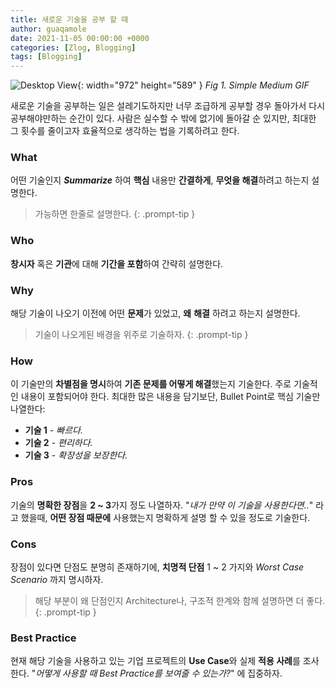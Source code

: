 ```yaml
---
title: 새로운 기술을 공부 할 때
author: guaqamole
date: 2021-11-05 00:00:00 +0000
categories: [Zlog, Blogging]
tags: [Blogging]
---
```


![Desktop View](/220102concept/default_note_gif.gif){: width="972" height="589" }
_Fig 1. Simple Medium GIF_

새로운 기술을 공부하는 일은 설레기도하지만 너무 조급하게 공부할 경우 돌아가서 다시 공부해야만하는 순간이 있다. 사람은 실수할 수 밖에 없기에 돌아갈 순 있지만, 최대한 그 횟수를 줄이고자 효율적으로 생각하는 법을 기록하려고 한다.

### What

어떤 기술인지 **_Summarize_** 하여 **핵심** 내용만 **간결하게**, **무엇을 해결**하려고 하는지 설명한다.

> 가능하면 한줄로 설명한다.
> {: .prompt-tip }

### Who

**창시자** 혹은 **기관**에 대해 **기간을 포함**하여 간략히 설명한다.

### Why

해당 기술이 나오기 이전에 어떤 **문제**가 있었고, **왜** **해결** 하려고 하는지 설명한다.

> 기술이 나오게된 배경을 위주로 기술하자.
> {: .prompt-tip }

### How

이 기술만의 **차별점을 명시**하여 **기존 문제를 어떻게 해결**했는지 기술한다. 주로 기술적인 내용이 포함되어야 한다. 최대한 많은 내용을 담기보단, Bullet Point로 핵심 기술만 나열한다:

- **기술 1** - _빠르다._
- **기술 2** - _편리하다._
- **기술 3** - _확장성을 보장한다._

### Pros

기술의 **명확한 장점**을 **2 ~ 3**가지 정도 나열하자. "_내가 만약 이 기술을 사용한다면.._" 라고 했을때, **어떤 장점 때문에** 사용했는지 명확하게 설명 할 수 있을 정도로 기술한다.

### Cons

장점이 있다면 단점도 분명히 존재하기에, **치명적 단점** 1 ~ 2 가지와 _Worst Case Scenario_ 까지 명시하자.

> 해당 부분이 왜 단점인지 Architecture나, 구조적 한계와 함께 설명하면 더 좋다.
> {: .prompt-tip }

### Best Practice

현재 해당 기술을 사용하고 있는 기업 프로젝트의 **Use Case**와 실제 **적용 사례**를 조사한다.
"_어떻게 사용할 때 Best Practice를 보여줄 수 있는가?_" 에 집중하자.
